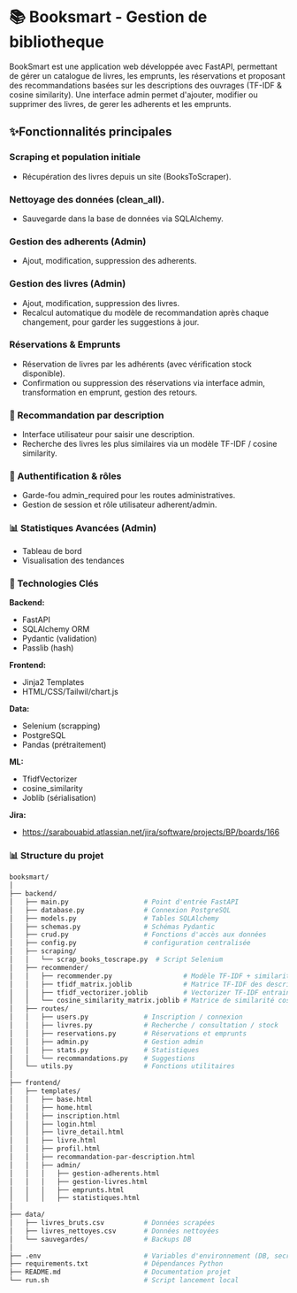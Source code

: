 #  📚 Booksmart - Gestion de bibliotheque

BookSmart est une application web développée avec FastAPI, permettant de gérer un catalogue de livres, les emprunts, les réservations et proposant des recommandations basées sur les descriptions des ouvrages (TF-IDF & cosine similarity). Une interface admin permet d'ajouter, modifier ou supprimer des livres, de gerer les adherents et les emprunts.

## ✨Fonctionnalités principales

### Scraping et population initiale
 - Récupération des livres depuis un site (BooksToScraper).

### Nettoyage des données (clean_all).
 - Sauvegarde dans la base de données via SQLAlchemy.

### Gestion des adherents (Admin)
 - Ajout, modification, suppression des adherents.

### Gestion des livres (Admin)
 - Ajout, modification, suppression des livres.
 - Recalcul automatique du modèle de recommandation après chaque changement, pour garder les suggestions à jour.

### Réservations & Emprunts
 - Réservation de livres par les adhérents (avec vérification stock disponible).
 - Confirmation ou suppression des réservations via interface admin, transformation en emprunt, gestion des retours.

###  🔮 Recommandation par description
 - Interface utilisateur pour saisir une description.
 - Recherche des livres les plus similaires via un modèle TF-IDF / cosine similarity.

### 🔐 Authentification & rôles
 - Garde-fou admin_required pour les routes administratives.
 - Gestion de session et rôle utilisateur adherent/admin.

### 📊 Statistiques Avancées (Admin)
 - Tableau de bord
 - Visualisation des tendances

### 🔧 Technologies Clés

**Backend:**
 - FastAPI
 - SQLAlchemy ORM
 - Pydantic (validation)
 - Passlib (hash)

**Frontend:**
 - Jinja2 Templates
 - HTML/CSS/Tailwil/chart.js

**Data:**
 - Selenium (scrapping)
 - PostgreSQL
 - Pandas (prétraitement)

**ML:**
 - TfidfVectorizer
 - cosine_similarity
 - Joblib (sérialisation)

**Jira:**
 - https://sarabouabid.atlassian.net/jira/software/projects/BP/boards/166

### 📊 Structure du projet

```bash
booksmart/
│
├── backend/
│   ├── main.py                   # Point d'entrée FastAPI
│   ├── database.py               # Connexion PostgreSQL
│   ├── models.py                 # Tables SQLAlchemy
│   ├── schemas.py                # Schémas Pydantic
│   ├── crud.py                   # Fonctions d'accès aux données
│   ├── config.py                 # configuration centralisée
│   ├── scraping/
│   │   └── scrap_books_toscrape.py  # Script Selenium
│   ├── recommender/
│   │   ├── recommender.py                  # Modèle TF-IDF + similarité cosinus
│   │   ├── tfidf_matrix.joblib             # Matrice TF-IDF des descriptions
│   │   ├── tfidf_vectorizer.joblib         # Vectorizer TF-IDF entrainé
│   │   └── cosine_similarity_matrix.joblib # Matrice de similarité cosinus         
│   ├── routes/
│   │   ├── users.py              # Inscription / connexion
│   │   ├── livres.py             # Recherche / consultation / stock
│   │   ├── reservations.py       # Réservations et emprunts
│   │   ├── admin.py              # Gestion admin
│   │   ├── stats.py              # Statistiques
│   │   └── recommandations.py    # Suggestions
│   └── utils.py                  # Fonctions utilitaires
│
├── frontend/
│   ├── templates/
│   │   ├── base.html
│   │   ├── home.html
│   │   ├── inscription.html
│   │   ├── login.html
│   │   ├── livre_detail.html
│   │   ├── livre.html
│   │   ├── profil.html
│   │   ├── recommandation-par-description.html
│   │   ├── admin/
│   │   │   ├── gestion-adherents.html
│   │   │   ├── gestion-livres.html
│   │   │   ├── emprunts.html
│   │   │   ├── statistiques.html
│
├── data/
│   ├── livres_bruts.csv          # Données scrapées
│   ├── livres_nettoyes.csv       # Données nettoyées
│   └── sauvegardes/              # Backups DB
│
├── .env                          # Variables d'environnement (DB, secrets)
├── requirements.txt              # Dépendances Python
├── README.md                     # Documentation projet
└── run.sh                        # Script lancement local

